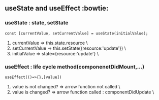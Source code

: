 ## useState and useEffect :bowtie:


### useState : state, setState
```
const [currentValue, setCurrentValue] = useState(initialValue); 
```

1. currentValue => this.state.resource \
2. setCurrentValue => this.setState({resource:'update'}) \
3. initialValue => state={resource:'update'} \

### useEffect : life cycle method(componenetDidMount,...)

```
useEffect(()=>{},[value])
```

1. value is not changed? => arrow function not called \
2. value is changed? => arrow function called : componentDidUpdate \



